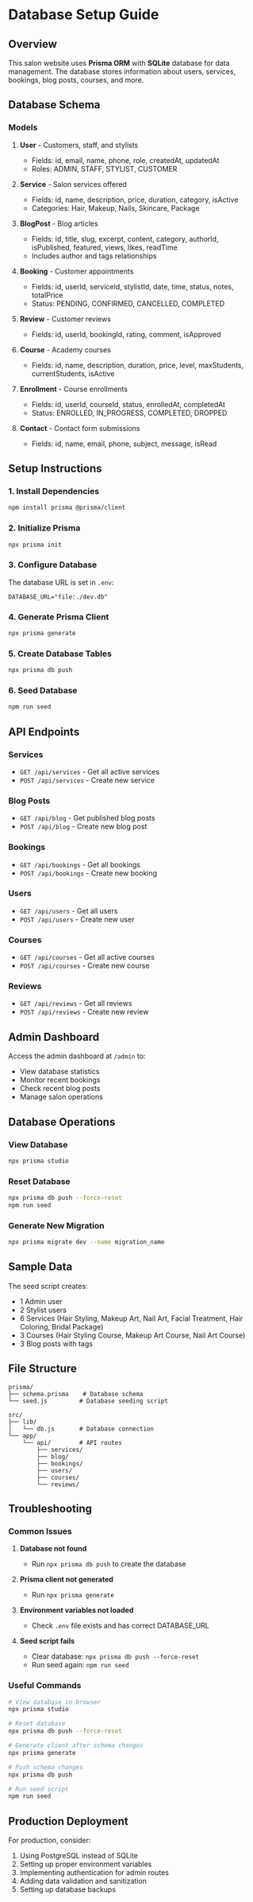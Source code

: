 # Database Setup Guide

## Overview
This salon website uses **Prisma ORM** with **SQLite** database for data management. The database stores information about users, services, bookings, blog posts, courses, and more.

## Database Schema

### Models

1. **User** - Customers, staff, and stylists
   - Fields: id, email, name, phone, role, createdAt, updatedAt
   - Roles: ADMIN, STAFF, STYLIST, CUSTOMER

2. **Service** - Salon services offered
   - Fields: id, name, description, price, duration, category, isActive
   - Categories: Hair, Makeup, Nails, Skincare, Package

3. **BlogPost** - Blog articles
   - Fields: id, title, slug, excerpt, content, category, authorId, isPublished, featured, views, likes, readTime
   - Includes author and tags relationships

4. **Booking** - Customer appointments
   - Fields: id, userId, serviceId, stylistId, date, time, status, notes, totalPrice
   - Status: PENDING, CONFIRMED, CANCELLED, COMPLETED

5. **Review** - Customer reviews
   - Fields: id, userId, bookingId, rating, comment, isApproved

6. **Course** - Academy courses
   - Fields: id, name, description, duration, price, level, maxStudents, currentStudents, isActive

7. **Enrollment** - Course enrollments
   - Fields: id, userId, courseId, status, enrolledAt, completedAt
   - Status: ENROLLED, IN_PROGRESS, COMPLETED, DROPPED

8. **Contact** - Contact form submissions
   - Fields: id, name, email, phone, subject, message, isRead

## Setup Instructions

### 1. Install Dependencies
```bash
npm install prisma @prisma/client
```

### 2. Initialize Prisma
```bash
npx prisma init
```

### 3. Configure Database
The database URL is set in `.env`:
```
DATABASE_URL="file:./dev.db"
```

### 4. Generate Prisma Client
```bash
npx prisma generate
```

### 5. Create Database Tables
```bash
npx prisma db push
```

### 6. Seed Database
```bash
npm run seed
```

## API Endpoints

### Services
- `GET /api/services` - Get all active services
- `POST /api/services` - Create new service

### Blog Posts
- `GET /api/blog` - Get published blog posts
- `POST /api/blog` - Create new blog post

### Bookings
- `GET /api/bookings` - Get all bookings
- `POST /api/bookings` - Create new booking

### Users
- `GET /api/users` - Get all users
- `POST /api/users` - Create new user

### Courses
- `GET /api/courses` - Get all active courses
- `POST /api/courses` - Create new course

### Reviews
- `GET /api/reviews` - Get all reviews
- `POST /api/reviews` - Create new review

## Admin Dashboard

Access the admin dashboard at `/admin` to:
- View database statistics
- Monitor recent bookings
- Check recent blog posts
- Manage salon operations

## Database Operations

### View Database
```bash
npx prisma studio
```

### Reset Database
```bash
npx prisma db push --force-reset
npm run seed
```

### Generate New Migration
```bash
npx prisma migrate dev --name migration_name
```

## Sample Data

The seed script creates:
- 1 Admin user
- 2 Stylist users
- 6 Services (Hair Styling, Makeup Art, Nail Art, Facial Treatment, Hair Coloring, Bridal Package)
- 3 Courses (Hair Styling Course, Makeup Art Course, Nail Art Course)
- 3 Blog posts with tags

## File Structure

```
prisma/
├── schema.prisma    # Database schema
└── seed.js         # Database seeding script

src/
├── lib/
│   └── db.js       # Database connection
└── app/
    └── api/        # API routes
        ├── services/
        ├── blog/
        ├── bookings/
        ├── users/
        ├── courses/
        └── reviews/
```

## Troubleshooting

### Common Issues

1. **Database not found**
   - Run `npx prisma db push` to create the database

2. **Prisma client not generated**
   - Run `npx prisma generate`

3. **Environment variables not loaded**
   - Check `.env` file exists and has correct DATABASE_URL

4. **Seed script fails**
   - Clear database: `npx prisma db push --force-reset`
   - Run seed again: `npm run seed`

### Useful Commands

```bash
# View database in browser
npx prisma studio

# Reset database
npx prisma db push --force-reset

# Generate client after schema changes
npx prisma generate

# Push schema changes
npx prisma db push

# Run seed script
npm run seed
```

## Production Deployment

For production, consider:
1. Using PostgreSQL instead of SQLite
2. Setting up proper environment variables
3. Implementing authentication for admin routes
4. Adding data validation and sanitization
5. Setting up database backups 